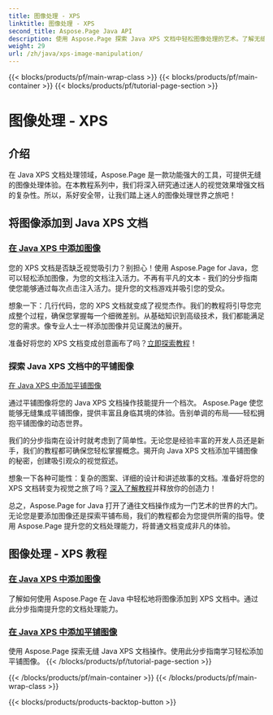 ```yaml
---
title: 图像处理 - XPS
linktitle: 图像处理 - XPS
second_title: Aspose.Page Java API
description: 使用 Aspose.Page 探索 Java XPS 文档中轻松图像处理的艺术。了解无缝添加和平铺图像以增强文档处理。
weight: 29
url: /zh/java/xps-image-manipulation/
---
```


{{< blocks/products/pf/main-wrap-class >}}
{{< blocks/products/pf/main-container >}}
{{< blocks/products/pf/tutorial-page-section >}}

# 图像处理 - XPS


## 介绍

在 Java XPS 文档处理领域，Aspose.Page 是一款功能强大的工具，可提供无缝的图像处理体验。在本教程系列中，我们将深入研究通过迷人的视觉效果增强文档的复杂性。所以，系好安全带，让我们踏上迷人的图像处理世界之旅吧！

## 将图像添加到 Java XPS 文档
### [在 Java XPS 中添加图像](./add-image/)

您的 XPS 文档是否缺乏视觉吸引力？别担心！使用 Aspose.Page for Java，您可以轻松添加图像，为您的文档注入活力。不再有平凡的文本 - 我们的分步指南使您能够通过每次点击注入活力。提升您的文档游戏并吸引您的受众。

想象一下：几行代码，您的 XPS 文档就变成了视觉杰作。我们的教程将引导您完成整个过程，确保您掌握每一个细微差别。从基础知识到高级技术，我们都能满足您的需求。像专业人士一样添加图像并见证魔法的展开。

准备好将您的 XPS 文档变成创意画布了吗？[立即探索教程](./add-image/)！

### 探索 Java XPS 文档中的平铺图像
[在 Java XPS 中添加平铺图像](./add-tiled-image/)

通过平铺图像将您的 Java XPS 文档操作技能提升一个档次。 Aspose.Page 使您能够无缝集成平铺图像，提供丰富且身临其境的体验。告别单调的布局——轻松拥抱平铺图像的动态世界。

我们的分步指南在设计时就考虑到了简单性。无论您是经验丰富的开发人员还是新手，我们的教程都可确保您轻松掌握概念。揭开向 Java XPS 文档添加平铺图像的秘密，创建吸引观众的视觉叙述。

想象一下各种可能性：复杂的图案、详细的设计和讲述故事的文档。准备好将您的 XPS 文档转变为视觉之旅了吗？[深入了解教程](./add-tiled-image/)并释放你的创造力！

总之，Aspose.Page for Java 打开了通往文档操作成为一门艺术的世界的大门。无论您是要添加图像还是探索平铺布局，我们的教程都会为您提供所需的指导。使用 Aspose.Page 提升您的文档处理能力，将普通文档变成非凡的体验。
## 图像处理 - XPS 教程
### [在 Java XPS 中添加图像](./add-image/)
了解如何使用 Aspose.Page 在 Java 中轻松地将图像添加到 XPS 文档中。通过此分步指南提升您的文档处理能力。
### [在 Java XPS 中添加平铺图像](./add-tiled-image/)
使用 Aspose.Page 探索无缝 Java XPS 文档操作。使用此分步指南学习轻松添加平铺图像。
{{< /blocks/products/pf/tutorial-page-section >}}

{{< /blocks/products/pf/main-container >}}
{{< /blocks/products/pf/main-wrap-class >}}

{{< blocks/products/products-backtop-button >}}
